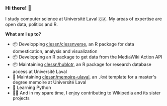 ### Hi there! 👋 

I study computer science at Université Laval 🇨🇦. My areas of expertise are open data, politics and R.

**What am I up to?**

* 📦 Developping [clessn/clessnverse](https://github.com/clessn/clessnverse), an R package for data domestication, analysis and visualization
* 📦 Developping an R package to get data from the MediaWiki Action API
* 📦 Maintaining [clessn/hublotr](https://github.com/clessn/hublotr), an R package for research database access at Université Laval
* 📘 Maintaining [clessn/memoire-ulaval](https://github.com/clessn/memoire-ulaval), an `.Rmd` template for a master's degree memoire at Université Laval
* :snake: Learning Python
* 👩‍💻 And in my spare time, I enjoy contributing to Wikipedia and its sister projects

